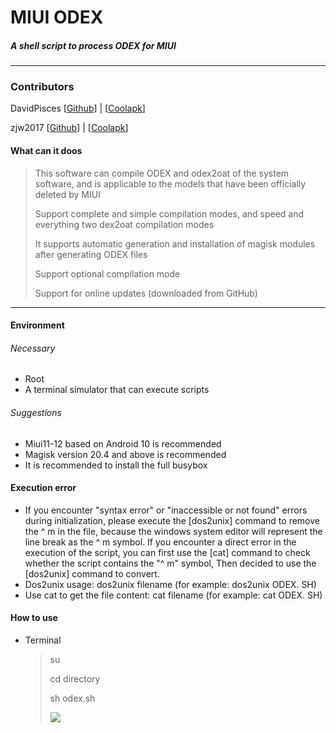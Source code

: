 # MIUI ODEX

##### A shell script to process ODEX for MIUI

***

### Contributors

DavidPisces [[Github](https://github.com/DavidPisces)] | [[Coolapk](http://www.coolapk.com/u/665894)]

zjw2017 [[Github](https://github.com/zjw2017)] | [[Coolapk](http://www.coolapk.com/u/1548958)]


#### What can it doos

> This software can compile ODEX and odex2oat of the system software, and is applicable to the models that have been officially deleted by MIUI
>
> Support complete and simple compilation modes, and speed and everything two dex2oat compilation modes
>
> It supports automatic generation and installation of magisk modules after generating ODEX files
>
> Support optional compilation mode
>
> Support for online updates (downloaded from GitHub)

****

#### Environment

###### Necessary

* Root
* A terminal simulator that can execute scripts

###### Suggestions

* Miui11-12 based on Android 10 is recommended
* Magisk version 20.4 and above is recommended
* It is recommended to install the full busybox

#### Execution error

* If you encounter "syntax error" or "inaccessible or not found" errors during initialization, please execute the [dos2unix] command to remove the ^ m in the file, because the windows system editor will represent the line break as the ^ m symbol. If you encounter a direct error in the execution of the script, you can first use the [cat] command to check whether the script contains the "^ m" symbol, Then decided to use the [dos2unix] command to convert.
* Dos2unix usage: dos2unix filename (for example: dos2unix ODEX. SH)
* Use cat to get the file content: cat filename (for example: cat ODEX. SH)

#### How to use

* Terminal
  > su
  >
  > cd directory
  >
  > sh odex.sh
  >
  >![](http://image.coolapk.com/feed/2020/0623/15/665894_16498409_8810_5679@1080x2160.jpeg.m.jpg)
